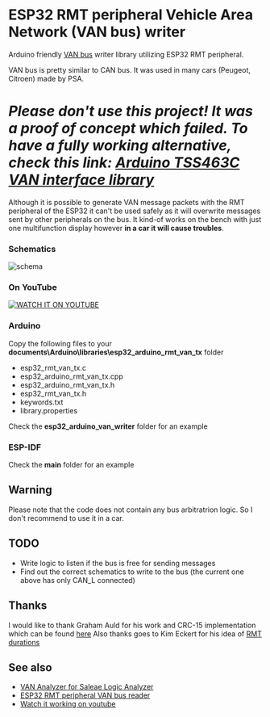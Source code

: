 # ESP32 RMT peripheral Vehicle Area Network (VAN bus) writer

Arduino friendly [VAN bus][van_network] writer library utilizing ESP32 RMT peripheral.

VAN bus is pretty similar to CAN bus. It was used in many cars (Peugeot, Citroen) made by PSA.

# *Please don't use this project! It was a proof of concept which failed. To have a fully working alternative, check this link: [ Arduino TSS463C VAN interface library][tss_463_lib]*
Although it is possible to generate VAN message packets with the RMT peripheral of the ESP32 it can't be used safely as it will overwrite messages sent by other peripherals on the bus. It kind-of works on the bench with just one multifunction display however **in a car it will cause troubles**.

### Schematics
![schema](https://github.com/morcibacsi/esp32_rmt_van_tx/raw/master/schema/esp32-sn65hvd230-mfd.png)

### On YouTube
[![WATCH IT ON YOUTUBE](https://img.youtube.com/vi/SQ3sJHYcR4E/0.jpg)](https://www.youtube.com/watch?v=SQ3sJHYcR4E "Watch it on YouTube")

### Arduino

Copy the following files to your **documents\Arduino\libraries\esp32_arduino_rmt_van_tx** folder

-   esp32_rmt_van_tx.c
-   esp32_arduino_rmt_van_tx.cpp
-   esp32_arduino_rmt_van_tx.h
-   esp32_rmt_van_tx.h
-   keywords.txt
-   library.properties

Check the **esp32_arduino_van_writer** folder for an example

### ESP-IDF

Check the **main** folder for an example

## Warning
Please note that the code does not contain any bus arbitratrion logic. So I don't recommend to use it in a car.

## TODO
- Write logic to listen if the bus is free for sending messages
- Find out the correct schematics to write to the bus (the current one above has only CAN_L connected)

## Thanks
I would like to thank Graham Auld for his work and CRC-15 implementation which can be found [here][graham_auld_crc]
Also thanks goes to Kim Eckert for his idea of [RMT durations][kim_eckert_rmt_rx]

## See also
- [VAN Analyzer for Saleae Logic Analyzer][van_analyzer]
- [ESP32 RMT peripheral VAN bus reader][esp32_van_rx]
- [Watch it working on youtube][esp32_van_tx_youtube]

[van_network]: https://en.wikipedia.org/wiki/Vehicle_Area_Network
[van_analyzer]: https://github.com/morcibacsi/VanAnalyzer/
[esp32_van_rx]: https://github.com/morcibacsi/esp32_rmt_van_rx
[graham_auld_crc]: http://graham.auld.me.uk/projects/vanbus/crc15.html
[kim_eckert_rmt_rx]: https://github.com/kimeckert/ESP32-RMT-Rx-raw
[esp32_van_tx_youtube]: https://youtu.be/SQ3sJHYcR4E](https://youtu.be/SQ3sJHYcR4E)
[tss_463_lib]: https://github.com/morcibacsi/arduino_tss463_van
